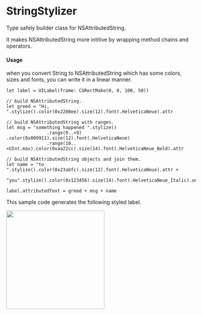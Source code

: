 # StringStylizer

 Type safely builder class for NSAttributedString. 
 
 It makes NSAttributedString more intitive by wrapping method chains and operators.
 
 #### Usage
 when you convert String to NSAttributedString which has some colors, sizes and fonts, you can write it in a linear manner.
 
 ```
 let label = UILabel(frame: CGRectMake(0, 0, 100, 50))
 
 // build NSAttributedString.
 let greed = "Hi, ".stylize().color(0x2200ee).size(12).font(.HelveticaNeue).attr
 
 // build NSAttributedString with ranges.
 let msg = "something happened ".stylize()
                .range(0..<9)        .color(0x009911).size(12).font(.HelveticaNeue)
                .range(10..<UInt.max).color(0xaa22cc).size(14).font(.HelveticaNeue_Bold).attr
 
 // build NSAttributedString objects and join them.
 let name = "to ".stylize().color(0x23abfc).size(12).font(.HelveticaNeue).attr +
            "you".stylize().color(0x123456).size(14).font(.HelveticaNeue_Italic).underline(.StyleDouble).attr
 
 label.attributedText = greed + msg + name
 ```
 
 
 This sample code generates the following styled label.
 
 <img width="261" src="https://cloud.githubusercontent.com/assets/18266814/14254571/49882d08-facb-11e5-9e3d-c37cbef6a003.png">
